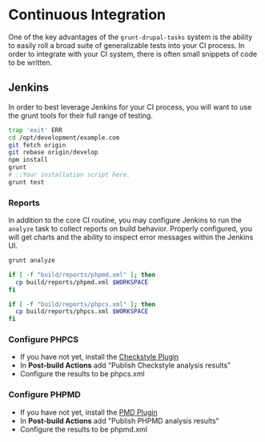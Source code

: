 # Continuous Integration

One of the key advantages of the `grunt-drupal-tasks` system is the ability to
easily roll a broad suite of generalizable tests into your CI process. In order
to integrate with your CI system, there is often small snippets of code to be
written.

## Jenkins

In order to best leverage Jenkins for your CI process, you will want to use
the grunt tools for their full range of testing.

```bash
trap 'exit' ERR
cd /opt/development/example.com
git fetch origin
git rebase origin/develop
npm install
grunt
# ::Your installation script here.
grunt test
```

### Reports

In addition to the core CI routine, you may configure Jenkins to run the `analyze`
task to collect reports on build behavior. Properly configured, you will get charts
and the ability to inspect error messages within the Jenkins UI.

```bash
grunt analyze

if [ -f "build/reports/phpmd.xml" ]; then
  cp build/reports/phpmd.xml $WORKSPACE
fi

if [ -f "build/reports/phpcs.xml" ]; then
  cp build/reports/phpcs.xml $WORKSPACE
fi
```

### Configure PHPCS

* If you have not yet, install the [Checkstyle Plugin](https://wiki.jenkins-ci.org/display/JENKINS/Checkstyle+Plugin)
* In **Post-build Actions** add "Publish Checkstyle analysis results"
* Configure the results to be phpcs.xml

### Configure PHPMD

* If you have not yet, install the [PMD Plugin](https://wiki.jenkins-ci.org/display/JENKINS/PMD+Plugin)
* In **Post-build Actions** add "Publish PHPMD analysis results"
* Configure the results to be phpmd.xml
